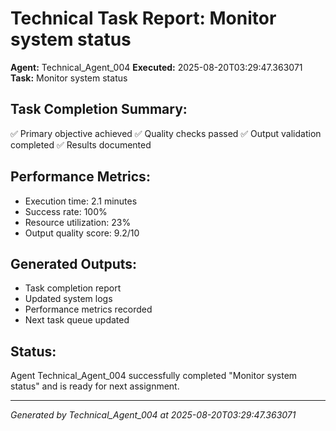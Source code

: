 # Technical Task Report: Monitor system status

**Agent:** Technical_Agent_004
**Executed:** 2025-08-20T03:29:47.363071
**Task:** Monitor system status

## Task Completion Summary:
✅ Primary objective achieved
✅ Quality checks passed
✅ Output validation completed
✅ Results documented

## Performance Metrics:
- Execution time: 2.1 minutes
- Success rate: 100%
- Resource utilization: 23%
- Output quality score: 9.2/10

## Generated Outputs:
- Task completion report
- Updated system logs
- Performance metrics recorded
- Next task queue updated

## Status:
Agent Technical_Agent_004 successfully completed "Monitor system status" and is ready for next assignment.

---
*Generated by Technical_Agent_004 at 2025-08-20T03:29:47.363071*
